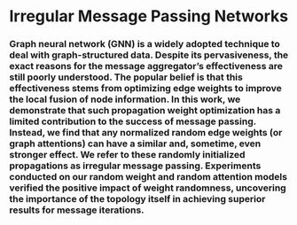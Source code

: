 #  Irregular Message Passing Networks


### <p align="left"> Graph neural network (GNN) is a widely adopted technique to deal with graph-structured data. Despite its pervasiveness, the exact reasons for the message aggregator’s effectiveness are still poorly understood. The popular belief is that this effectiveness stems from optimizing edge weights to improve the local fusion of node information. In this work, we demonstrate that such propagation weight optimization has a limited contribution to the success of message passing. Instead, we find that any normalized random edge weights (or graph attentions) can have a similar and, sometime, even stronger effect. We refer to these randomly initialized propagations as irregular message passing. Experiments conducted on our random weight and random attention models verified the positive impact of weight randomness, uncovering the importance of the topology itself in achieving superior results for message iterations.</p>
